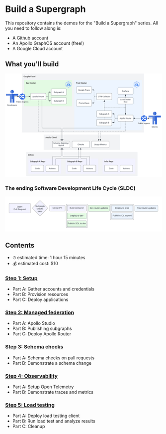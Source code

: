 # Build a Supergraph

This repository contains the demos for the "Build a Supergraph" series. All you need to follow along is:

- A Github account
- An Apollo GraphOS account (free!)
- A Google Cloud account

## What you'll build

![Architecture diagram of the supergraph](build-a-supergraph.png)

### The ending Software Development Life Cycle (SLDC)

![Software Development Life Cycle](sdlc.png)

## Contents

- ⏱ estimated time: 1 hour 15 minutes
- 💰 estimated cost: $10

### [Step 1: Setup](/01-setup)

- Part A: Gather accounts and credentials
- Part B: Provision resources
- Part C: Deploy applications

### [Step 2: Managed federation](/02-managed-federation)

- Part A: Apollo Studio
- Part B: Publishing subgraphs
- Part C: Deploy Apollo Router

### [Step 3: Schema checks](/03-schema-checks)

- Part A: Schema checks on pull requests
- Part B: Demonstrate a schema change

### [Step 4: Observability](/04-observability)

- Part A: Setup Open Telemetry
- Part B: Demonstrate traces and metrics

### [Step 5: Load testing](/05-load-testing)

- Part A: Deploy load testing client
- Part B: Run load test and analyze results
- Part C: Cleanup
